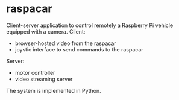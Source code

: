 # raspacar
Client-server application to control  remotely a Raspberry Pi vehicle equipped with a camera.
Client:
- browser-hosted video from the raspacar
- joystic interface to send commands to the raspacar

Server:
- motor controller
- video streaming server

The system is implemented in Python.
